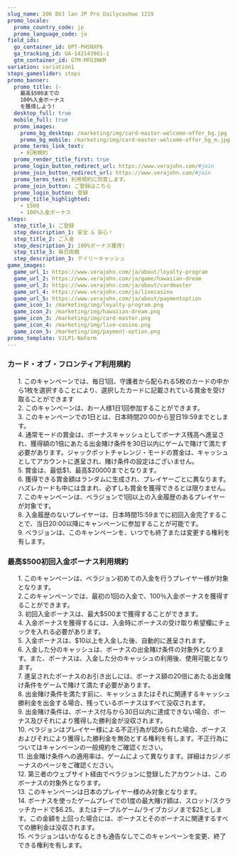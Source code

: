 ```yaml
---
slug_name: 206 BVJ lan JP Pro Dailycashwo 1219
promo_locale:
  promo_country_code: jp
  promo_language_code: ja
field_ids:
  go_container_id: OPT-PHSNXP6
  ga_tracking_id: UA-142143961-1
  gtm_container_id: GTM-MFD3NKM
variation: variation1
steps_gameslider: steps
promo_banner:
  promo_title: |-
    最高$500までの
    100%入金ボーナス
    を獲得しよう!
  desktop_full: true
  mobile_full: true
  promo_images:
    promo_bg_desktop: /marketing/img/card-master-welcome-offer_bg.jpg
    promo_bg_mobile: /marketing/img/card-master-welcome-offer_bg_m.jpg
  promo_terms_link_text:
    - 利用規約
  promo_render_title_first: true
  promo_login_button_redirect_url: https://www.verajohn.com/#join
  promo_join_button_redirect_url: https://www.verajohn.com/#join
  promo_terms_text: 利用規約に同意します。
  promo_join_button: ご登録はこちら
  promo_login_button: 登録
  promo_title_highlighted:
    - $500
    - 100%入金ボーナス
steps:
  step_title_1: ご登録
  step_description_1: 安全 & 安心！
  step_title_2: ご入金
  step_description_2: 100%ボーナス獲得!
  step_title_3: 毎日挑戦
  step_description_3: デイリーキャッシュ
game_images:
  game_url_1: https://www.verajohn.com/ja/about/loyalty-program
  game_url_2: https://www.verajohn.com/ja/game/hawaiian-dream
  game_url_3: https://www.verajohn.com/ja/about/cardmaster
  game_url_4: https://www.verajohn.com/ja/livecasino
  game_url_5: https://www.verajohn.com/ja/about/paymentoption
  game_icon_1: /marketing/img/loyalty-program.png
  game_icon_2: /marketing/img/hawaiian-dream.png
  game_icon_3: /marketing/img/card-master.png
  game_icon_4: /marketing/img/live-casino.png
  game_icon_5: /marketing/img/payment-option.png
promo_template: VJLP1-NoForm
---
```


  <h3 class="text-left">カード・オブ・フロンティア利用規約</h3>
  <ul class="terms-ul">
      <p>1. このキャンペーンでは、毎日1回、守護者から配られる5枚のカードの中から1枚を選択することにより、選択したカードに記載されている賞金を受け取ることができます<br>2. このキャンペーンは、お一人様1日1回参加することができます。<br>3. このキャンペーンでの1日とは、日本時間20:00から翌日19:59までとします。<br>4. 通常モードの賞金は、ボーナスキャッシュとしてボーナス残高へ進呈され、獲得額の1倍にあたる出金賭け条件を30日以内にゲームで賭けて満たす必要があります。ジャックポットチャレンジ・モードの賞金は、キャッシュとしてアカウントに進呈され、賭け条件の設定はございません。<br>5. 賞金は、最低$1、最高$20000までとなります。<br>6. 獲得できる賞金額はランダムに生成され、プレイヤーごとに異なります。ハズレカードも中には含まれ、必ずしも賞金を獲得できるとは限りません。<br>7. このキャンペーンは、ベラジョンで1回以上の入金履歴のあるプレイヤーが対象です。<br>8. 入金履歴のないプレイヤーは、日本時間15:59までに初回入金完了することで、当日20:00以降にキャンペーンに参加することが可能です。<br>9. べラジョンは、このキャンペーンを、いつでも終了または変更する権利を有します。<br></p>
  </ul>
  <h3 class="text-left">最高$500初回入金ボーナス利用規約</h3>
  <ul class="terms-ul">
      <p>1. このキャンペーンは、ベラジョン初めての入金を行うプレイヤー様が対象となります。
          <br />2.このキャンペーンでは、最初の1回の入金で、100％入金ボーナスを獲得することができます。
          <br />3. 初回入金ボーナスは、最大$500まで獲得することができます。
          <br />4. 入金ボーナスを獲得するには、入金時にボーナスの受け取り希望欄にチェックを入れる必要があります。
          <br />5. 入金ボーナスは、$10以上を入金した後、自動的に進呈されます。
          <br />6. 入金した分のキャッシュは、ボーナスの出金賭け条件の対象外となります。また、ボーナスは、入金した分のキャッシュの利用後、使用可能となります。
          <br />7. 進呈されたボーナスのお引き出しには、ボーナス額の20倍にあたる出金賭け条件をゲームで賭けて満たす必要があります。
          <br />8. 出金賭け条件を満たす前に、キャッシュまたはそれに関連するキャッシュ勝利金を出金する場合、残っているボーナスはすべて没収されます。
          <br />9. 出金賭け条件は、ボーナス付与から30日以内に達成できない場合、ボーナス及びそれにより獲得した勝利金が没収されます。
          <br />10. ベラジョンはプレイヤー様による不正行為が認められた場合、ボーナスおよびそれにより獲得した勝利金を無効とする権利を有します。不正行為についてはキャンペーンの一般規約をご確認ください。
          <br />11. 出金賭け条件への適用率は、ゲームによって異なります。詳細はカジノボーナスのページをご確認ください。
          <br />12. 第三者のウェブサイト経由でベラジョンに登録したアカウントは、このボーナスの対象外となります。
          <br />13. このキャンペーンは日本のプレイヤー様のみ対象となります。
          <br />14. ボーナスを使ったゲームプレイでの1度の最大賭け額は、スロット/スクラッチカードで$6.25、またはテーブルゲーム/ライブカジノまで$25とします。この金額を上回った場合には、ボーナスとそのボーナスに関連するすべての勝利金は没収されます。
          <br />15. ベラジョンはいかなるときも通告なしでこのキャンペーンを変更、終了できる権利を有します。
      </p>
  </ul>
